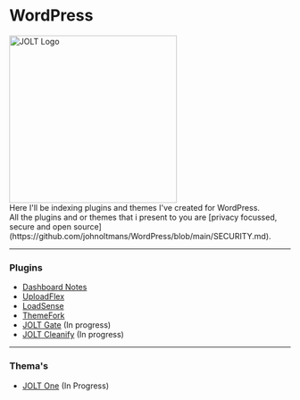 # WordPress

<img src="https://github.com/user-attachments/assets/b2dae062-8ed6-41d5-b57f-264705f01d84" alt="JOLT Logo" width="300" >
<br>
Here I'll be indexing plugins and themes I've created for WordPress.<br>
All the plugins and or themes that i present to you are [privacy focussed, secure and open source](https://github.com/johnoltmans/WordPress/blob/main/SECURITY.md).






---

### Plugins

- [Dashboard Notes](https://github.com/johnoltmans/JOLT-Dashboard-Notes)
- [UploadFlex](https://github.com/johnoltmans/JOLT-UploadFlex/tree/main)
- [LoadSense](https://github.com/johnoltmans/JOLT-LoadSense)
- [ThemeFork](https://github.com/johnoltmans/JOLT-ThemeFork)
- [JOLT Gate](https://github.com/johnoltmans/JOLT-Gate) (In progress)
- [JOLT Cleanify](https://github.com/johnoltmans/JOLT-Cleanify) (In progress)

---

### Thema's

- [JOLT One](https://github.com/johnoltmans/JOLT-One) (In Progress)
